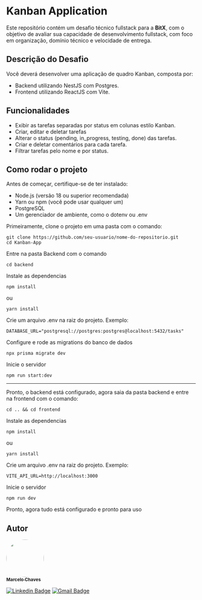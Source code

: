 # Kanban Application

Este repositório contém um desafio técnico fullstack para a **BitX**, com o objetivo de avaliar sua capacidade de desenvolvimento fullstack, com
foco em organização, domínio técnico e velocidade de entrega.

## Descrição do Desafio

Você deverá desenvolver uma aplicação de quadro Kanban, composta por:
- Backend utilizando NestJS com Postgres.
- Frontend utilizando ReactJS com Vite.

## Funcionalidades

- Exibir as tarefas separadas por status em colunas estilo Kanban.
- Criar, editar e deletar tarefas
- Alterar o status (pending, in_progress, testing, done) das tarefas.
- Criar e deletar comentários para cada tarefa.
- Filtrar tarefas pelo nome e por status.

## Como rodar o projeto
Antes de começar, certifique-se de ter instalado:

- Node.js (versão 18 ou superior recomendada)
- Yarn ou npm (você pode usar qualquer um)
- PostgreSQL
- Um gerenciador de ambiente, como o dotenv ou .env

Primeiramente, clone o projeto em uma pasta com o comando:
```
git clone https://github.com/seu-usuario/nome-do-repositorio.git
cd Kanban-App
```
Entre na pasta Backend com o comando
```
cd backend
```
Instale as dependencias
```
npm install
```
ou

```
yarn install
```

Crie um arquivo .env na raiz do projeto. Exemplo:
```
DATABASE_URL="postgresql://postgres:postgres@localhost:5432/tasks"
```

Configure e rode as migrations do banco de dados
```
npx prisma migrate dev
```

Inicie o servidor
```
npm run start:dev
```

<hr>

Pronto, o backend está configurado, agora saia da pasta backend e entre na frontend com o comando:

```
cd .. && cd frontend
```

Instale as dependencias
```
npm install
```
ou

```
yarn install
```

Crie um arquivo .env na raiz do projeto. Exemplo:
```
VITE_API_URL=http://localhost:3000
```

Inicie o servidor
```
npm run dev
```

Pronto, agora tudo está configurado e pronto para uso

## Autor

<a href="https://github.com/MarceloCChaves">
 <img style="border-radius: 50%;" src="https://avatars.githubusercontent.com/u/62251064?s=400&u=b1c8da11d91445ccb2d97b709ccbcd0524885d98&v=4" width="100px;" alt=""/>
 <br />
 <sub><b>Marcelo Chaves</b></sub></a> <a href="https://avatars.githubusercontent.com/u/62251064?s=400&u=b1c8da11d91445ccb2d97b709ccbcd0524885d98&v=4" title="Marcelo"></a>

[![Linkedin Badge](https://img.shields.io/badge/-Marcelo-blue?style=flat-square&logo=Linkedin&logoColor=white&link=https://www.linkedin.com/in/marcelocchaves/)](https://www.linkedin.com/in/marcelocchaves/) 
[![Gmail Badge](https://img.shields.io/badge/-Marcelochaves20000@gmail.com-c14438?style=flat-square&logo=Gmail&logoColor=white&link=mailto:Marcelochaves20000@gmail.com)](mailto:Marcelochaves20000@gmail.com)
